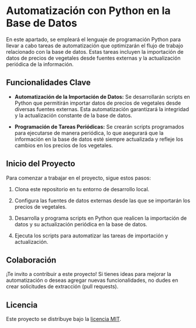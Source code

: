 # Automatización con Python en la Base de Datos

En este apartado, se empleará el lenguaje de programación Python para llevar a cabo tareas de automatización que optimizarán el flujo de trabajo relacionado con la base de datos. Estas tareas incluyen la importación de datos de precios de vegetales desde fuentes externas y la actualización periódica de la información.

## Funcionalidades Clave

- **Automatización de la Importación de Datos:** Se desarrollarán scripts en Python que permitirán importar datos de precios de vegetales desde diversas fuentes externas. Esta automatización garantizará la integridad y la actualización constante de la base de datos.

- **Programación de Tareas Periódicas:** Se crearán scripts programados para ejecutarse de manera periódica, lo que asegurará que la información en la base de datos esté siempre actualizada y refleje los cambios en los precios de los vegetales.

## Inicio del Proyecto

Para comenzar a trabajar en el proyecto, sigue estos pasos:

1. Clona este repositorio en tu entorno de desarrollo local.

2. Configura las fuentes de datos externas desde las que se importarán los precios de vegetales.

3. Desarrolla y programa scripts en Python que realicen la importación de datos y su actualización periódica en la base de datos.

4. Ejecuta los scripts para automatizar las tareas de importación y actualización.

## Colaboración

¡Te invito a contribuir a este proyecto! Si tienes ideas para mejorar la automatización o deseas agregar nuevas funcionalidades, no dudes en crear solicitudes de extracción (pull requests).

## Licencia

Este proyecto se distribuye bajo la [licencia MIT](LICENSE).

